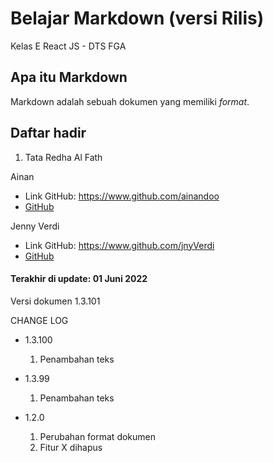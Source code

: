 # Belajar Markdown (versi Rilis)
Kelas E React JS - DTS FGA

## Apa itu Markdown
Markdown adalah sebuah dokumen yang memiliki _format_.

## Daftar hadir
1. Tata Redha Al Fath

Ainan
- Link GitHub: https://www.github.com/ainandoo
- [GitHub](https://www.github.com/ainandoo)

Jenny Verdi
- Link GitHub: https://www.github.com/jnyVerdi
- [GitHub](https://github.com/jnyVerdi)

#### Terakhir di update: 01 Juni 2022
Versi dokumen 1.3.101

CHANGE LOG
- 1.3.100
  1. Penambahan teks

- 1.3.99
  1. Penambahan teks

- 1.2.0
  1. Perubahan format dokumen
  2. Fitur X dihapus

